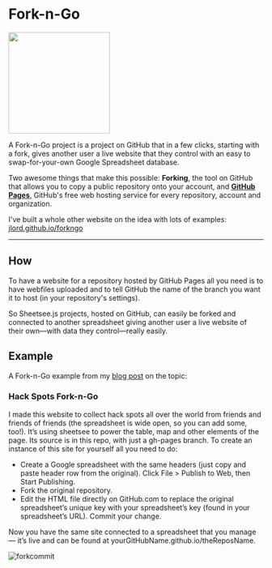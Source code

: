 # Fork-n-Go

<img src="https://raw.githubusercontent.com/jlord/forkngo/gh-pages/badges/sky.png" style="width: 200px;">

A Fork-n-Go project is a project on GitHub that in a few clicks, starting with a fork, gives another user a live website that they control with an easy to swap-for-your-own Google Spreadsheet database.

Two awesome things that make this possible: **Forking**, the tool on GitHub that allows you to copy a public repository onto your account, and [**GitHub Pages**](http://pages.github.com), GitHub's free web hosting service for every repository, account and organization.

I've built a whole other website on the idea with lots of examples: [jlord.github.io/forkngo](http://jlord.github.io/forkngo)

---
## How

To have a website for a repository hosted by GitHub Pages all you need is to have webfiles uploaded and to tell GitHub the name of the branch you want it to host (in your repository's settings).

So Sheetsee.js projects, hosted on GitHub, can easily be forked and connected to another spreadsheet giving another user a live website of their own—with data they control—really easily.

## Example

A Fork-n-Go example from my [blog post](http://jlord.github.io/blog/fork-n-go) on the topic:

### Hack Spots Fork-n-Go

I made this website to collect hack spots all over the world from friends and friends of friends (the spreadsheet is wide open, so you can add some, too!). It’s using sheetsee to power the table, map and other elements of the page. Its source is in this repo, with just a gh-pages branch. To create an instance of this site for yourself all you need to do:

- Create a Google spreadsheet with the same headers (just copy and paste header row from the original). Click File > Publish to Web, then Start Publishing.
- Fork the original repository.
- Edit the HTML file directly on GitHub.com to replace the original spreadsheet’s unique key with your spreadsheet’s key (found in your spreadsheet’s URL).
Commit your change.

Now you have the same site connected to a spreadsheet that you manage — it’s live and can be found at yourGitHubName.github.io/theReposName.

![forkcommit](http://jlord.s3.amazonaws.com/wp-content/uploads/forkcommit1.png)
